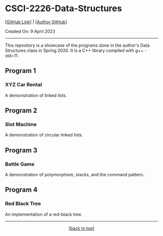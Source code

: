 # CSCI-2226-Data-Structures
<a name="readme-top"></a>

[[GitHub Link](https://github.com/hoodieman0/CSCI-2226-Data-Structures)] |
 [[Author GitHub](https://github.com/hoodieman0)]

Created On: 9 April 2023

----------------------------

This repository is a showcase of the programs done in the author's Data Structures class in Spring 2020. It is a C++ library compiled with g++ -std=11. 

## Program 1
### XYZ Car Rental
A demonstration of linked lists.

## Program 2
### Slot Machine
A demonstration of circular linked lists.

## Program 3
### Battle Game
A demonstration of polymorphism, stacks, and the command pattern.

## Program 4
### Red Black Tree
An implementation of a red-black tree.

----------------------------


<p align="center">[<a href="#readme-top">back to top</a>]</p>

